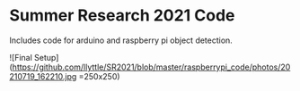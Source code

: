 # Summer Research 2021 Code

Includes code for arduino and raspberry pi object detection.

![Final Setup](https://github.com/llyttle/SR2021/blob/master/raspberrypi_code/photos/20210719_162210.jpg =250x250)

